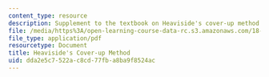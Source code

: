 ```yaml
---
content_type: resource
description: Supplement to the textbook on Heaviside's cover-up method.
file: /media/https%3A/open-learning-course-data-rc.s3.amazonaws.com/18-01-single-variable-calculus-fall-2006/dda2e5c7522ac8cd77fba8ba9f8524ac_f_hscvr_up_methd.pdf
file_type: application/pdf
resourcetype: Document
title: Heaviside's Cover-up Method
uid: dda2e5c7-522a-c8cd-77fb-a8ba9f8524ac
---
```

